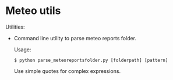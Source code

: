 Meteo utils
===========

Utilities:

- Command line utility to parse meteo reports folder. 
    
    Usage:
    
    ```
    $ python parse_meteoreportsfolder.py [folderpath] [pattern]
    ```
    
    Use simple quotes for complex expressions.
